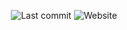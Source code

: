 <p align="center">
<img src="https://img.shields.io/github/last-commit/esentis/personal-website-flutter?style=for-the-badge" alt="Last commit" /> </
 <a href='https://esentis.dev' target="_blank" ><img src='https://img.shields.io/website?down_message=Offline&style=for-the-badge&up_message=Online&url=https://esentis.dev' alt='Website'/></a>
</p>
